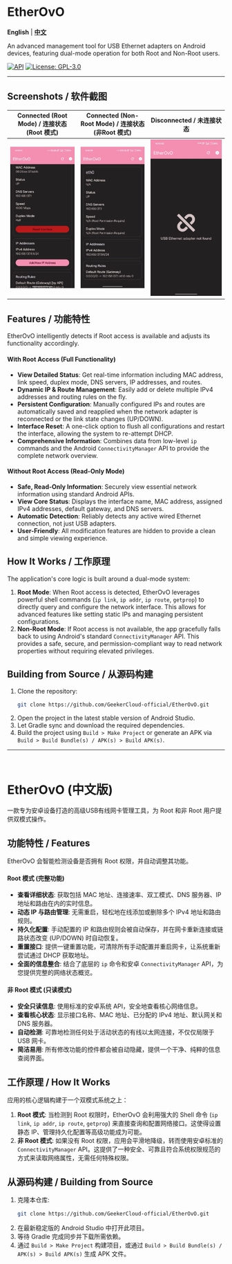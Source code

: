 # EtherOvO

**English** | [**中文**](#etherovo-中文版)

An advanced management tool for USB Ethernet adapters on Android devices, featuring dual-mode operation for both Root and Non-Root users.

[![API](https://img.shields.io/badge/API-21%2B-brightgreen.svg?style=flat)](https://android-arsenal.com/api?level=24)
[![License: GPL-3.0](https://img.shields.io/badge/license-GPL--3.0-orange.svg)](https://www.gnu.org/licenses/gpl-3.0)

---

## Screenshots / 软件截图

| Connected (Root Mode) / 连接状态 (Root 模式) | Connected (Non-Root Mode) / 连接状态 (非Root 模式) | Disconnected / 未连接状态 |
| :----------------------------------------------------------: | :----------------------------------------------------------: | :----------------------------------------------------------: |
| ![Screenshot of Root Mode](https://github.com/GeekerCloud-official/EtherOvO/blob/main/imgs/Root_Mode.jpg) | ![Screenshot of Non-Root Mode](https://github.com/GeekerCloud-official/EtherOvO/blob/main/imgs/Non_Root_Mode.jpg) | ![Screenshot of Disconnected State](https://github.com/GeekerCloud-official/EtherOvO/blob/main/imgs/Disconnect.jpg) |

## Features / 功能特性

EtherOvO intelligently detects if Root access is available and adjusts its functionality accordingly.

#### With Root Access (Full Functionality)
*   **View Detailed Status**: Get real-time information including MAC address, link speed, duplex mode, DNS servers, IP addresses, and routes.
*   **Dynamic IP & Route Management**: Easily add or delete multiple IPv4 addresses and routing rules on the fly.
*   **Persistent Configuration**: Manually configured IPs and routes are automatically saved and reapplied when the network adapter is reconnected or the link state changes (UP/DOWN).
*   **Interface Reset**: A one-click option to flush all configurations and restart the interface, allowing the system to re-attempt DHCP.
*   **Comprehensive Information**: Combines data from low-level `ip` commands and the Android `ConnectivityManager` API to provide the complete network overview.

#### Without Root Access (Read-Only Mode)
*   **Safe, Read-Only Information**: Securely view essential network information using standard Android APIs.
*   **View Core Status**: Displays the interface name, MAC address, assigned IPv4 addresses, default gateway, and DNS servers.
*   **Automatic Detection**: Reliably detects any active wired Ethernet connection, not just USB adapters.
*   **User-Friendly**: All modification features are hidden to provide a clean and simple viewing experience.

## How It Works / 工作原理

The application's core logic is built around a dual-mode system:

1.  **Root Mode**: When Root access is detected, EtherOvO leverages powerful shell commands (`ip link`, `ip addr`, `ip route`, `getprop`) to directly query and configure the network interface. This allows for advanced features like setting static IPs and managing persistent configurations.
2.  **Non-Root Mode**: If Root access is not available, the app gracefully falls back to using Android's standard `ConnectivityManager` API. This provides a safe, secure, and permission-compliant way to read network properties without requiring elevated privileges.

## Building from Source / 从源码构建

1.  Clone the repository:
    ```bash
    git clone https://github.com/GeekerCloud-official/EtherOvO.git
    ```
2.  Open the project in the latest stable version of Android Studio.
3.  Let Gradle sync and download the required dependencies.
4.  Build the project using `Build > Make Project` or generate an APK via `Build > Build Bundle(s) / APK(s) > Build APK(s)`.


---
<br>

# EtherOvO (中文版)

一款专为安卓设备打造的高级USB有线网卡管理工具，为 Root 和非 Root 用户提供双模式操作。

## 功能特性 / Features

EtherOvO 会智能检测设备是否拥有 Root 权限，并自动调整其功能。

#### Root 模式 (完整功能)
*   **查看详细状态**: 获取包括 MAC 地址、连接速率、双工模式、DNS 服务器、IP 地址和路由在内的实时信息。
*   **动态 IP 与路由管理**: 无需重启，轻松地在线添加或删除多个 IPv4 地址和路由规则。
*   **持久化配置**: 手动配置的 IP 和路由规则会被自动保存，并在网卡重新连接或链路状态改变 (UP/DOWN) 时自动恢复。
*   **重置接口**: 提供一键重置功能，可清除所有手动配置并重启网卡，让系统重新尝试通过 DHCP 获取地址。
*   **全面的信息整合**: 结合了底层的 `ip` 命令和安卓 `ConnectivityManager` API，为您提供完整的网络状态概览。

#### 非 Root 模式 (只读模式)
*   **安全只读信息**: 使用标准的安卓系统 API，安全地查看核心网络信息。
*   **查看核心状态**: 显示接口名称、MAC 地址、已分配的 IPv4 地址、默认网关和 DNS 服务器。
*   **自动检测**: 可靠地检测任何处于活动状态的有线以太网连接，不仅仅局限于 USB 网卡。
*   **简洁易用**: 所有修改功能的控件都会被自动隐藏，提供一个干净、纯粹的信息查阅界面。

## 工作原理 / How It Works

应用的核心逻辑构建于一个双模式系统之上：

1.  **Root 模式**: 当检测到 Root 权限时，EtherOvO 会利用强大的 Shell 命令 (`ip link`, `ip addr`, `ip route`, `getprop`) 来直接查询和配置网络接口。这使得设置静态 IP、管理持久化配置等高级功能成为可能。
2.  **非 Root 模式**: 如果没有 Root 权限，应用会平滑地降级，转而使用安卓标准的 `ConnectivityManager` API。这提供了一种安全、可靠且符合系统权限规范的方式来读取网络属性，无需任何特殊权限。

## 从源码构建 / Building from Source

1.  克隆本仓库:
    ```bash
    git clone https://github.com/GeekerCloud-official/EtherOvO.git
    ```
2.  在最新稳定版的 Android Studio 中打开此项目。
3.  等待 Gradle 完成同步并下载所需依赖。
4.  通过 `Build > Make Project` 构建项目，或通过 `Build > Build Bundle(s) / APK(s) > Build APK(s)` 生成 APK 文件。

